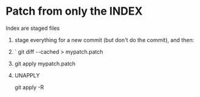 Patch from only the INDEX
==========================

Index are staged files


1. stage everything for a new commit (but don't do the commit), and then:

2. `
git diff --cached > mypatch.patch


3. git apply mypatch.patch

4. UNAPPLY

	git apply -R <patch>
